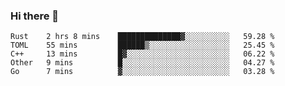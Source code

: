 ### Hi there 👋

<!--
**berkus/berkus** is a ✨ _special_ ✨ repository because its `README.md` (this file) appears on your GitHub profile.

Here are some ideas to get you started:

- 🔭 I’m currently working on ...
- 🌱 I’m currently learning ...
- 👯 I’m looking to collaborate on ...
- 🤔 I’m looking for help with ...
- 💬 Ask me about ...
- 📫 How to reach me: ...
- 😄 Pronouns: ...
- ⚡ Fun fact: ...
-->

<!--START_SECTION:waka-->
```text
Rust    2 hrs 8 mins    ██████████████▓░░░░░░░░░░   59.28 % 
TOML    55 mins         ██████▒░░░░░░░░░░░░░░░░░░   25.45 % 
C++     13 mins         █▓░░░░░░░░░░░░░░░░░░░░░░░   06.22 % 
Other   9 mins          █░░░░░░░░░░░░░░░░░░░░░░░░   04.27 % 
Go      7 mins          ▓░░░░░░░░░░░░░░░░░░░░░░░░   03.28 % 
```
<!--END_SECTION:waka-->
